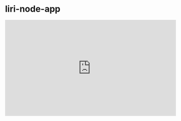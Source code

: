 # liri-node-app

<iframe width="560" height="315" src="https://www.youtube.com/embed/iIksxmFh230" frameborder="0" allow="accelerometer; autoplay; encrypted-media; gyroscope; picture-in-picture" allowfullscreen></iframe>
